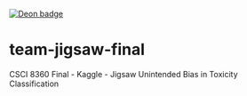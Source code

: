 [![Deon badge](https://img.shields.io/badge/ethics%20checklist-deon-brightgreen.svg?style=popout-square)](http://deon.drivendata.org/)

# team-jigsaw-final
CSCI 8360 Final - Kaggle - Jigsaw Unintended Bias in Toxicity Classification
